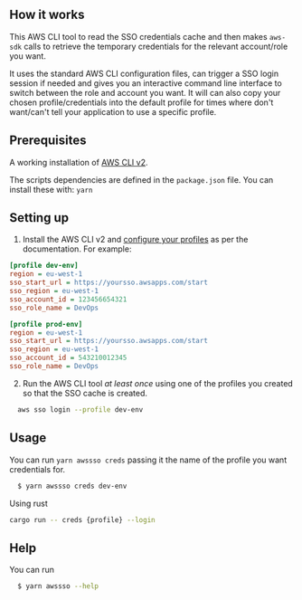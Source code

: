 ## How it works
This AWS CLI tool to read the SSO credentials cache and then makes `aws-sdk` calls to retrieve the temporary credentials for the relevant account/role you want.

It uses the standard AWS CLI configuration files, can trigger a SSO login session if needed and gives you an interactive command line interface to switch between the role and account you want. It will can also copy your chosen profile/credentials into the default profile for times where don't want/can't tell your application to use a specific profile.

## Prerequisites
A working installation of [AWS CLI v2](https://docs.aws.amazon.com/cli/latest/userguide/install-cliv2.html).

The scripts dependencies are defined in the `package.json` file. You can install these with: `yarn`

## Setting up
1. Install the AWS CLI v2 and [configure your profiles](https://docs.aws.amazon.com/cli/latest/userguide/cli-configure-sso.html) as per the documentation. For example:

```ini
[profile dev-env]
region = eu-west-1
sso_start_url = https://yoursso.awsapps.com/start
sso_region = eu-west-1
sso_account_id = 123456654321
sso_role_name = DevOps

[profile prod-env]
region = eu-west-1
sso_start_url = https://yoursso.awsapps.com/start
sso_region = eu-west-1
sso_account_id = 543210012345
sso_role_name = DevOps
```

2. Run the AWS CLI tool *at least once* using one of the profiles you created so that the SSO cache is created.

```bash
  aws sso login --profile dev-env
```

## Usage

You can run `yarn awssso creds` passing it the name of the profile you want credentials for.

```bash
  $ yarn awssso creds dev-env
```

Using rust
```bash
cargo run -- creds {profile} --login
```

## Help

You can run

```bash
  $ yarn awssso --help
```

